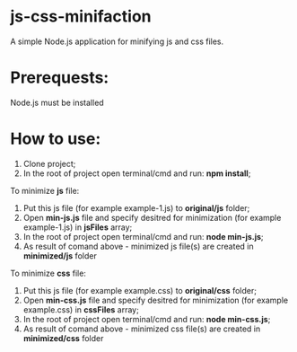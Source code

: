# js-css-minifaction
A simple Node.js application for minifying js and css files.

# Prerequests:
Node.js must be installed

# How to use:

1. Clone project;
2. In the root of project open terminal/cmd and run: **npm install**;

To minimize **js** file:
1. Put this js file (for example example-1.js) to **original/js** folder;
2. Open **min-js.js** file and specify desitred for minimization (for example example-1.js) in **jsFiles** array;
3. In the root of project open terminal/cmd and run: **node min-js.js**;
4. As result of comand above - minimized js file(s) are created in **minimized/js** folder

To minimize **css** file:
1. Put this js file (for example example.css) to **original/css** folder;
2. Open **min-css.js** file and specify desitred for minimization (for example example.css) in **cssFiles** array;
3. In the root of project open terminal/cmd and run: **node min-css.js**;
4. As result of comand above - minimized css file(s) are created in **minimized/css** folder

